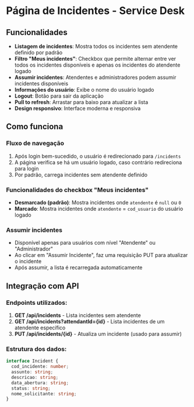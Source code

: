 # Página de Incidentes - Service Desk

## Funcionalidades

- **Listagem de incidentes**: Mostra todos os incidentes sem atendente definido por padrão
- **Filtro "Meus incidentes"**: Checkbox que permite alternar entre ver todos os incidentes disponíveis e apenas os incidentes do atendente logado
- **Assumir incidentes**: Atendentes e administradores podem assumir incidentes disponíveis
- **Informações do usuário**: Exibe o nome do usuário logado
- **Logout**: Botão para sair da aplicação
- **Pull to refresh**: Arrastar para baixo para atualizar a lista
- **Design responsivo**: Interface moderna e responsiva

## Como funciona

### Fluxo de navegação
1. Após login bem-sucedido, o usuário é redirecionado para `/incidents`
2. A página verifica se há um usuário logado, caso contrário redireciona para login
3. Por padrão, carrega incidentes sem atendente definido

### Funcionalidades do checkbox "Meus incidentes"
- **Desmarcado (padrão)**: Mostra incidentes onde `atendente` é `null` ou `0`
- **Marcado**: Mostra incidentes onde `atendente` = `cod_usuario` do usuário logado

### Assumir incidentes
- Disponível apenas para usuários com nível "Atendente" ou "Administrador"
- Ao clicar em "Assumir Incidente", faz uma requisição PUT para atualizar o incidente
- Após assumir, a lista é recarregada automaticamente

## Integração com API

### Endpoints utilizados:

1. **GET /api/incidents** - Lista incidentes sem atendente
2. **GET /api/incidents?attendantId={id}** - Lista incidentes de um atendente específico
3. **PUT /api/incidents/{id}** - Atualiza um incidente (usado para assumir)

### Estrutura dos dados:

```typescript
interface Incident {
  cod_incidente: number;
  assunto: string;
  descricao: string;
  data_abertura: string;
  status: string;
  nome_solicitante: string;
}
```

